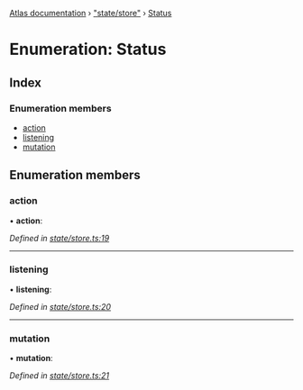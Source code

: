 [Atlas documentation](../globals.md) › ["state/store"](../modules/_state_store_.md) › [Status](_state_store_.status.md)

# Enumeration: Status

## Index

### Enumeration members

* [action](_state_store_.status.md#action)
* [listening](_state_store_.status.md#listening)
* [mutation](_state_store_.status.md#mutation)

## Enumeration members

###  action

• **action**:

*Defined in [state/store.ts:19](https://github.com/chronark/atlas/blob/4376b4d/src/state/store.ts#L19)*

___

###  listening

• **listening**:

*Defined in [state/store.ts:20](https://github.com/chronark/atlas/blob/4376b4d/src/state/store.ts#L20)*

___

###  mutation

• **mutation**:

*Defined in [state/store.ts:21](https://github.com/chronark/atlas/blob/4376b4d/src/state/store.ts#L21)*
